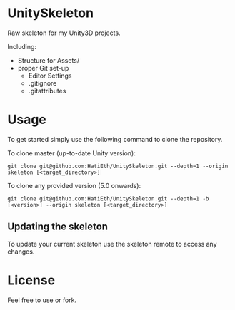 # UnitySkeleton
Raw skeleton for my Unity3D projects.

Including:
* Structure for Assets/
* proper Git set-up
	* Editor Settings
	* .gitignore
	* .gitattributes



# Usage
To get started simply use the following command to clone the repository.

To clone master (up-to-date Unity version):

	git clone git@github.com:HatiEth/UnitySkeleton.git --depth=1 --origin skeleton [<target_directory>]

To clone any provided version (5.0 onwards):

	git clone git@github.com:HatiEth/UnitySkeleton.git --depth=1 -b [<version>] --origin skeleton [<target_directory>]

## Updating the skeleton

To update your current skeleton use the skeleton remote to access any changes.

# License
Feel free to use or fork.
